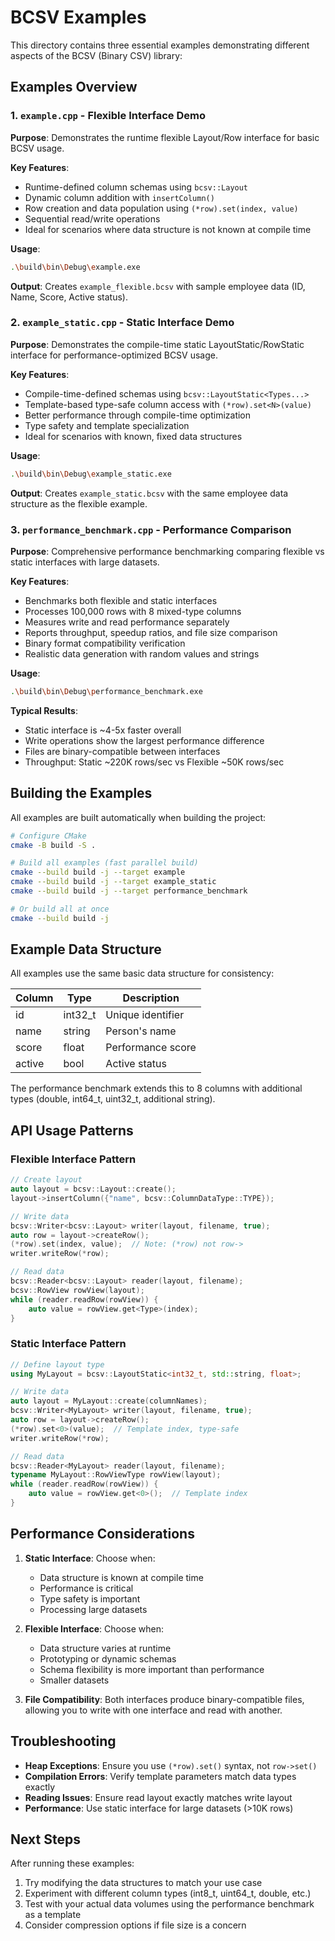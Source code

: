 # BCSV Examples

This directory contains three essential examples demonstrating different aspects of the BCSV (Binary CSV) library:

## Examples Overview

### 1. `example.cpp` - Flexible Interface Demo
**Purpose**: Demonstrates the runtime flexible Layout/Row interface for basic BCSV usage.

**Key Features**:
- Runtime-defined column schemas using `bcsv::Layout`
- Dynamic column addition with `insertColumn()`
- Row creation and data population using `(*row).set(index, value)`
- Sequential read/write operations
- Ideal for scenarios where data structure is not known at compile time

**Usage**:
```bash
.\build\bin\Debug\example.exe
```

**Output**: Creates `example_flexible.bcsv` with sample employee data (ID, Name, Score, Active status).

### 2. `example_static.cpp` - Static Interface Demo
**Purpose**: Demonstrates the compile-time static LayoutStatic/RowStatic interface for performance-optimized BCSV usage.

**Key Features**:
- Compile-time-defined schemas using `bcsv::LayoutStatic<Types...>`
- Template-based type-safe column access with `(*row).set<N>(value)`
- Better performance through compile-time optimization
- Type safety and template specialization
- Ideal for scenarios with known, fixed data structures

**Usage**:
```bash
.\build\bin\Debug\example_static.exe
```

**Output**: Creates `example_static.bcsv` with the same employee data structure as the flexible example.

### 3. `performance_benchmark.cpp` - Performance Comparison
**Purpose**: Comprehensive performance benchmarking comparing flexible vs static interfaces with large datasets.

**Key Features**:
- Benchmarks both flexible and static interfaces
- Processes 100,000 rows with 8 mixed-type columns
- Measures write and read performance separately
- Reports throughput, speedup ratios, and file size comparison
- Binary format compatibility verification
- Realistic data generation with random values and strings

**Usage**:
```bash
.\build\bin\Debug\performance_benchmark.exe
```

**Typical Results**:
- Static interface is ~4-5x faster overall
- Write operations show the largest performance difference
- Files are binary-compatible between interfaces
- Throughput: Static ~220K rows/sec vs Flexible ~50K rows/sec

## Building the Examples

All examples are built automatically when building the project:

```bash
# Configure CMake
cmake -B build -S .

# Build all examples (fast parallel build)
cmake --build build -j --target example
cmake --build build -j --target example_static  
cmake --build build -j --target performance_benchmark

# Or build all at once
cmake --build build -j
```

## Example Data Structure

All examples use the same basic data structure for consistency:

| Column | Type | Description |
|--------|------|-------------|
| id | int32_t | Unique identifier |
| name | string | Person's name |
| score | float | Performance score |
| active | bool | Active status |

The performance benchmark extends this to 8 columns with additional types (double, int64_t, uint32_t, additional string).

## API Usage Patterns

### Flexible Interface Pattern
```cpp
// Create layout
auto layout = bcsv::Layout::create();
layout->insertColumn({"name", bcsv::ColumnDataType::TYPE});

// Write data
bcsv::Writer<bcsv::Layout> writer(layout, filename, true);
auto row = layout->createRow();
(*row).set(index, value);  // Note: (*row) not row->
writer.writeRow(*row);

// Read data
bcsv::Reader<bcsv::Layout> reader(layout, filename);
bcsv::RowView rowView(layout);
while (reader.readRow(rowView)) {
    auto value = rowView.get<Type>(index);
}
```

### Static Interface Pattern
```cpp
// Define layout type
using MyLayout = bcsv::LayoutStatic<int32_t, std::string, float>;

// Write data
auto layout = MyLayout::create(columnNames);
bcsv::Writer<MyLayout> writer(layout, filename, true);
auto row = layout->createRow();
(*row).set<0>(value);  // Template index, type-safe
writer.writeRow(*row);

// Read data
bcsv::Reader<MyLayout> reader(layout, filename);
typename MyLayout::RowViewType rowView(layout);
while (reader.readRow(rowView)) {
    auto value = rowView.get<0>();  // Template index
}
```

## Performance Considerations

1. **Static Interface**: Choose when:
   - Data structure is known at compile time
   - Performance is critical
   - Type safety is important
   - Processing large datasets

2. **Flexible Interface**: Choose when:
   - Data structure varies at runtime
   - Prototyping or dynamic schemas
   - Schema flexibility is more important than performance
   - Smaller datasets

3. **File Compatibility**: Both interfaces produce binary-compatible files, allowing you to write with one interface and read with another.

## Troubleshooting

- **Heap Exceptions**: Ensure you use `(*row).set()` syntax, not `row->set()`
- **Compilation Errors**: Verify template parameters match data types exactly
- **Reading Issues**: Ensure read layout exactly matches write layout
- **Performance**: Use static interface for large datasets (>10K rows)

## Next Steps

After running these examples:
1. Try modifying the data structures to match your use case
2. Experiment with different column types (int8_t, uint64_t, double, etc.)
3. Test with your actual data volumes using the performance benchmark as a template
4. Consider compression options if file size is a concern
